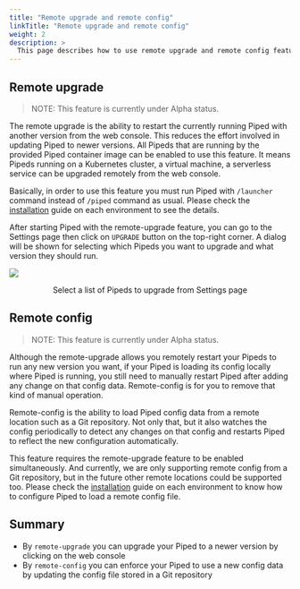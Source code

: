 ```yaml
---
title: "Remote upgrade and remote config"
linkTitle: "Remote upgrade and remote config"
weight: 2
description: >
  This page describes how to use remote upgrade and remote config features.
---
```


## Remote upgrade

> NOTE: This feature is currently under Alpha status.

The remote upgrade is the ability to restart the currently running Piped with another version from the web console.
This reduces the effort involved in updating Piped to newer versions.
All Pipeds that are running by the provided Piped container image can be enabled to use this feature.
It means Pipeds running on a Kubernetes cluster, a virtual machine, a serverless service can be upgraded remotely from the web console.

Basically, in order to use this feature you must run Piped with `/launcher` command instead of `/piped` command as usual.
Please check the [installation](/docs/operator-manual/piped/installation/) guide on each environment to see the details.

After starting Piped with the remote-upgrade feature, you can go to the Settings page then click on `UPGRADE` button on the top-right corner.
A dialog will be shown for selecting which Pipeds you want to upgrade and what version they should run.

![](/images/settings-remote-upgrade.png)
<p style="text-align: center;">
Select a list of Pipeds to upgrade from Settings page
</p>

## Remote config

> NOTE: This feature is currently under Alpha status.

Although the remote-upgrade allows you remotely restart your Pipeds to run any new version you want, if your Piped is loading its config locally where Piped is running, you still need to manually restart Piped after adding any change on that config data. Remote-config is for you to remove that kind of manual operation.

Remote-config is the ability to load Piped config data from a remote location such as a Git repository. Not only that, but it also watches the config periodically to detect any changes on that config and restarts Piped to reflect the new configuration automatically.

This feature requires the remote-upgrade feature to be enabled simultaneously. And currently, we are only supporting remote config from a Git repository, but in the future other remote locations could be supported too. Please check the [installation](/docs-dev/operator-manual/piped/installation/) guide on each environment to know how to configure Piped to load a remote config file.


## Summary

- By `remote-upgrade` you can upgrade your Piped to a newer version by clicking on the web console
- By `remote-config` you can enforce your Piped to use a new config data by updating the config file stored in a Git repository
